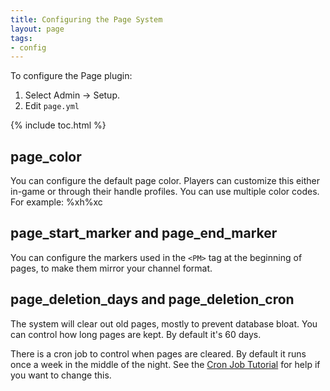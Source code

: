 ```yaml
---
title: Configuring the Page System
layout: page
tags:
- config
---
```


To configure the Page plugin:

1. Select Admin -> Setup.
2. Edit `page.yml`

{% include toc.html %}

## page_color

You can configure the default page color.  Players can customize this either in-game or through their handle profiles.  You can use multiple color codes.  For example: %xh%xc

## page_start_marker and page_end_marker

You can configure the markers used in the `<PM>` tag at the beginning of pages, to make them mirror your channel format.
  
## page_deletion_days and page_deletion_cron

The system will clear out old pages, mostly to prevent database bloat.  You can control how long pages are kept.  By default it's 60 days.

There is a cron job to control when pages are cleared.  By default it runs once a week in the middle of the night.  See the [Cron Job Tutorial](http://www.aresmush.com/tutorials/code/cron.html) for help if you want to change this.